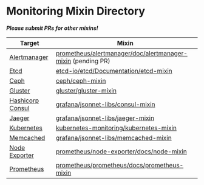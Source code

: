 # Monitoring Mixin Directory

***Please submit PRs for other mixins!***

| Target | Mixin |
|--------|-------|
| [Alertmanager](https://github.com/prometheus/alertmanager) | [prometheus/alertmanager/doc/alertmanager-mixin](https://github.com/prometheus/alertmanager/pull/1629) (pending PR) |
| [Etcd](https://coreos.com/etcd/) | [etcd-io/etcd/Documentation/etcd-mixin](https://github.com/etcd-io/etcd/tree/master/Documentation/etcd-mixin) |
| [Ceph](https://ceph.com/) | [ceph/ceph-mixin](https://github.com/ceph/ceph-mixins) |
| [Gluster](https://redhatstorage.redhat.com/products/glusterfs/) | [gluster/gluster-mixin](https://github.com/gluster/gluster-mixins) |
| [Hashicorp Consul](https://www.consul.io/) | [grafana/jsonnet-libs/consul-mixin](https://github.com/grafana/jsonnet-libs/tree/master/consul-mixin) |
| [Jaeger](https://www.jaegertracing.io/) | [grafana/jsonnet-libs/jaeger-mixin](https://github.com/grafana/jsonnet-libs/tree/master/jaeger-mixin) |
| [Kubernetes](https://kubernetes.io/) | [kubernetes-monitoring/kubernetes-mixin](https://github.com/kubernetes-monitoring/kubernetes-mixin) |
| [Memcached](https://memcached.org/) | [grafana/jsonnet-libs/memcached-mixin](https://github.com/grafana/jsonnet-libs/tree/master/memcached-mixin) |
| [Node Exporter](https://github.com/prometheus/node_exporter) | [prometheus/node-exporter/docs/node-mixin](https://github.com/prometheus/node_exporter/tree/master/docs/node-mixin) |
| [Prometheus](https://prometheus.io) | [prometheus/prometheus/docs/prometheus-mixin](https://github.com/prometheus/prometheus/tree/master/documentation/prometheus-mixin) |
